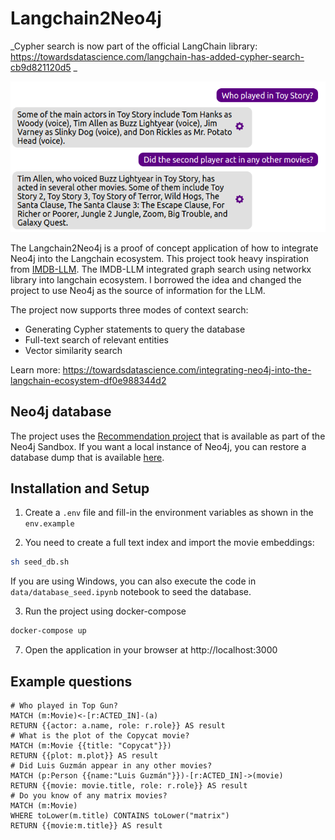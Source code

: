# Langchain2Neo4j

_Cypher search is now part of the official LangChain library: https://towardsdatascience.com/langchain-has-added-cypher-search-cb9d821120d5 _

![LangchainNeo4j Demo](./image/langchain2neo4j.png)

The Langchain2Neo4j is a proof of concept application of how to integrate Neo4j into the Langchain ecosystem.
This project took heavy inspiration from [IMDB-LLM](https://github.com/ibiscp/LLM-IMDB).
The IMDB-LLM integrated graph search using networkx library into langchain ecosystem.
I borrowed the idea and changed the project to use Neo4j as the source of information for the LLM.

The project now supports three modes of context search:

* Generating Cypher statements to query the database
* Full-text search of relevant entities
* Vector similarity search

Learn more: https://towardsdatascience.com/integrating-neo4j-into-the-langchain-ecosystem-df0e988344d2

## Neo4j database

The project uses the [Recommendation project](https://sandbox.neo4j.com/?usecase=recommendations) that is available as part of the Neo4j Sandbox.
If you want a local instance of Neo4j, you can restore a database dump that is available [here](https://github.com/neo4j-graph-examples/recommendations/tree/main/data).

## Installation and Setup

1. Create a `.env` file and fill-in the environment variables as shown in the `env.example`

2. You need to create a full text index and import the movie embeddings: 

```bash
sh seed_db.sh
```

If you are using Windows, you can also execute the code in `data/database_seed.ipynb` notebook to seed the database.

3. Run the project using docker-compose

```bash
docker-compose up
```

7. Open the application in your browser at http://localhost:3000

## Example questions
```
# Who played in Top Gun?
MATCH (m:Movie)<-[r:ACTED_IN]-(a)
RETURN {{actor: a.name, role: r.role}} AS result
# What is the plot of the Copycat movie?
MATCH (m:Movie {{title: "Copycat"}})
RETURN {{plot: m.plot}} AS result
# Did Luis Guzmán appear in any other movies?
MATCH (p:Person {{name:"Luis Guzmán"}})-[r:ACTED_IN]->(movie)
RETURN {{movie: movie.title, role: r.role}} AS result
# Do you know of any matrix movies?
MATCH (m:Movie)
WHERE toLower(m.title) CONTAINS toLower("matrix")
RETURN {{movie:m.title}} AS result
```
